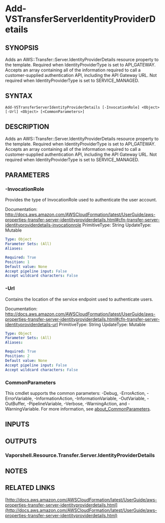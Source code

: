 # Add-VSTransferServerIdentityProviderDetails

## SYNOPSIS
Adds an AWS::Transfer::Server.IdentityProviderDetails resource property to the template.
Required when IdentityProviderType is set to API_GATEWAY.
Accepts an array containing all of the information required to call a customer-supplied authentication API, including the API Gateway URL.
Not required when IdentityProviderType is set to SERVICE_MANAGED.

## SYNTAX

```
Add-VSTransferServerIdentityProviderDetails [-InvocationRole] <Object> [-Url] <Object> [<CommonParameters>]
```

## DESCRIPTION
Adds an AWS::Transfer::Server.IdentityProviderDetails resource property to the template.
Required when IdentityProviderType is set to API_GATEWAY.
Accepts an array containing all of the information required to call a customer-supplied authentication API, including the API Gateway URL.
Not required when IdentityProviderType is set to SERVICE_MANAGED.

## PARAMETERS

### -InvocationRole
Provides the type of InvocationRole used to authenticate the user account.

Documentation: http://docs.aws.amazon.com/AWSCloudFormation/latest/UserGuide/aws-properties-transfer-server-identityproviderdetails.html#cfn-transfer-server-identityproviderdetails-invocationrole
PrimitiveType: String
UpdateType: Mutable

```yaml
Type: Object
Parameter Sets: (All)
Aliases:

Required: True
Position: 1
Default value: None
Accept pipeline input: False
Accept wildcard characters: False
```

### -Url
Contains the location of the service endpoint used to authenticate users.

Documentation: http://docs.aws.amazon.com/AWSCloudFormation/latest/UserGuide/aws-properties-transfer-server-identityproviderdetails.html#cfn-transfer-server-identityproviderdetails-url
PrimitiveType: String
UpdateType: Mutable

```yaml
Type: Object
Parameter Sets: (All)
Aliases:

Required: True
Position: 2
Default value: None
Accept pipeline input: False
Accept wildcard characters: False
```

### CommonParameters
This cmdlet supports the common parameters: -Debug, -ErrorAction, -ErrorVariable, -InformationAction, -InformationVariable, -OutVariable, -OutBuffer, -PipelineVariable, -Verbose, -WarningAction, and -WarningVariable. For more information, see [about_CommonParameters](http://go.microsoft.com/fwlink/?LinkID=113216).

## INPUTS

## OUTPUTS

### Vaporshell.Resource.Transfer.Server.IdentityProviderDetails
## NOTES

## RELATED LINKS

[http://docs.aws.amazon.com/AWSCloudFormation/latest/UserGuide/aws-properties-transfer-server-identityproviderdetails.html](http://docs.aws.amazon.com/AWSCloudFormation/latest/UserGuide/aws-properties-transfer-server-identityproviderdetails.html)

